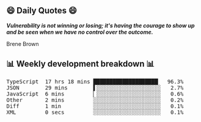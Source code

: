 ## 😄 Daily Quotes 😄

_**Vulnerability is not winning or losing; it's having the courage to show up and be seen when we have no control over the outcome.**_

Brene Brown



## 📊 Weekly development breakdown 📊

<pre>TypeScript  17 hrs 18 mins ████████████████████▏  96.3%
JSON        29 mins        ▌░░░░░░░░░░░░░░░░░░░░   2.7%
JavaScript  6 mins         ▏░░░░░░░░░░░░░░░░░░░░   0.6%
Other       2 mins         ░░░░░░░░░░░░░░░░░░░░░   0.2%
Diff        1 min          ░░░░░░░░░░░░░░░░░░░░░   0.1%
XML         0 secs         ░░░░░░░░░░░░░░░░░░░░░   0.1%</pre>